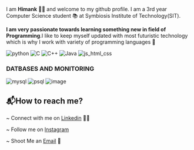 I am **Himank** 👦🏻 and welcome to my github profile.
I am a 3rd year Computer Science student 📚 at Symbiosis Institute of Technology(SIT).

**I am very passionate towards learning something new in field of Programming**.I like to keep myself updated with most futuristic technology which is why I work with variety of programming languages 🚀


![python](https://user-images.githubusercontent.com/55919214/87273969-1a46c300-c4f8-11ea-8c11-cb706ae4e8f5.png)
![C](https://user-images.githubusercontent.com/55919214/87274349-30a14e80-c4f9-11ea-859e-f1191b77a287.png)
![C++](https://user-images.githubusercontent.com/55919214/87274351-326b1200-c4f9-11ea-9fa0-aed07c805dbd.png)
![Java](https://user-images.githubusercontent.com/55919214/87274410-53336780-c4f9-11ea-9a13-56c1852fe54b.png)
![js_html_css](https://user-images.githubusercontent.com/55919214/87274443-6b0aeb80-c4f9-11ea-850c-d5b1bb50dc80.png)

### DATBASES AND MONITORING

![mysql](https://user-images.githubusercontent.com/55919214/87274509-88d85080-c4f9-11ea-94c8-3ed052af5d85.png)
![psql](https://user-images.githubusercontent.com/55919214/87274532-94c41280-c4f9-11ea-8d2d-92ddda81ee06.png)
![image](https://user-images.githubusercontent.com/55919214/90379101-e54e0300-e097-11ea-88b8-885f4d13f844.png)

## 📬How to reach me?

~ Connect with me on [Linkedin](https://www.linkedin.com/in/himank-jain-08b1791a7/) 🤵🏻

~ Follow me on [Instagram](https://www.instagram.com/callme____hj/?hl=en) 

~ Shoot Me an [Email](https://github.com/Himank-J) 📧
